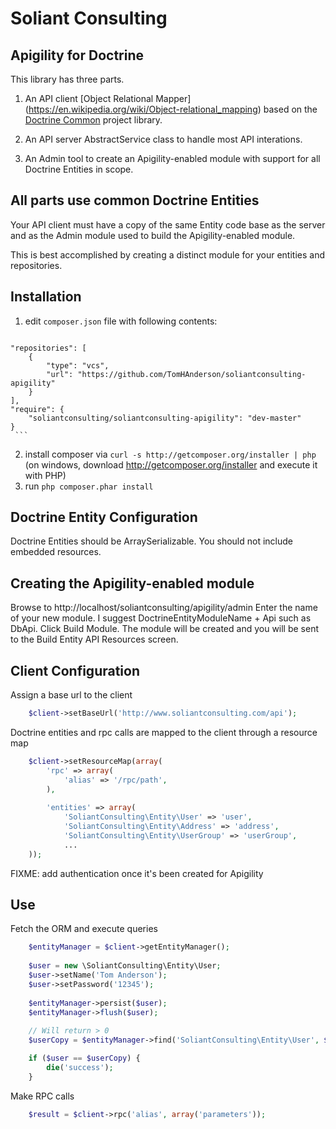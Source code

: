 Soliant Consulting 
==================

Apigility for Doctrine
----------------------

This library has three parts.  

1. An API client [Object Relational Mapper]
(https://en.wikipedia.org/wiki/Object-relational_mapping) based on the 
[Doctrine Common](http://www.doctrine-project.org/projects/common.html) 
project library.

2. An API server AbstractService class to handle most API interations.

3. An Admin tool to create an Apigility-enabled module with support for all 
Doctrine Entities in scope.


All parts use common Doctrine Entities
--------------------------------------------------------

Your API client must have a copy of the same Entity code base as the server 
and as the Admin module used to build the Apigility-enabled module.

This is best accomplished by creating a distinct module for your entities and 
repositories.


Installation
------------
  1. edit `composer.json` file with following contents:

     ```json
    "repositories": [
        {
            "type": "vcs",
            "url": "https://github.com/TomHAnderson/soliantconsulting-apigility"
        }
    ],
    "require": {
        "soliantconsulting/soliantconsulting-apigility": "dev-master"
    }
     ```
  2. install composer via `curl -s http://getcomposer.org/installer | php` (on windows, download
     http://getcomposer.org/installer and execute it with PHP)
  3. run `php composer.phar install`


Doctrine Entity Configuration
-----------------------

Doctrine Entities should be ArraySerializable.  You should not include embedded 
resources.


Creating the Apigility-enabled module
-------------------------------------

Browse to http://localhost/soliantconsulting/apigility/admin
Enter the name of your new module.  I suggest DoctrineEntityModuleName + Api such as DbApi.
Click Build Module.  The module will be created and you will be sent to the 
Build Entity API Resources screen.

Client Configuration
--------------------

Assign a base url to the client

```php
    $client->setBaseUrl('http://www.soliantconsulting.com/api');
```

Doctrine entities and rpc calls are mapped to the client through a resource map

```php
    $client->setResourceMap(array(
        'rpc' => array(
            'alias' => '/rpc/path',
        ),
        
        'entities' => array(
            'SoliantConsulting\Entity\User' => 'user',
            'SoliantConsulting\Entity\Address' => 'address',
            'SoliantConsulting\Entity\UserGroup' => 'userGroup',
            ...
    ));
```

FIXME:  add authentication once it's been created for Apigility

Use
---

Fetch the ORM and execute queries

```php
    $entityManager = $client->getEntityManager();
    
    $user = new \SoliantConsulting\Entity\User;
    $user->setName('Tom Anderson');
    $user->setPassword('12345');
    
    $entityManager->persist($user);
    $entityManager->flush($user);
    
    // Will return > 0
    $userCopy = $entityManager->find('SoliantConsulting\Entity\User', $user->getId()); 

    if ($user == $userCopy) {
        die('success');
    }
```

Make RPC calls

```php
    $result = $client->rpc('alias', array('parameters'));
```
